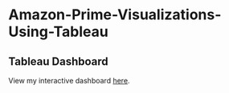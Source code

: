 # Amazon-Prime-Visualizations-Using-Tableau

## Tableau Dashboard

View my interactive dashboard [here]([https://public.tableau.com/views/YourDashboardLink](https://public.tableau.com/views/AmazonPrimeInteractiveDashboard-4Tabs/Tab4StrategicInsights?:language=en-US&:sid=&:redirect=auth&:display_count=n&:origin=viz_share_link)).
